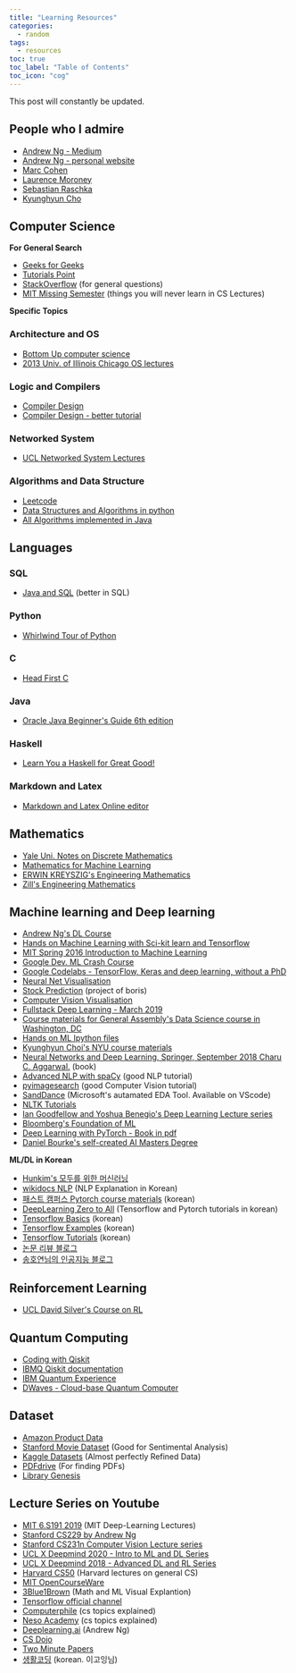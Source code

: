 ```yaml
---
title: "Learning Resources"
categories:
  - random
tags:
  - resources
toc: true
toc_label: "Table of Contents"
toc_icon: "cog"
---
```

This post will constantly be updated.   

## People who I admire
- [Andrew Ng - Medium](https://medium.com/@andrewng)
- [Andrew Ng - personal website](https://www.andrewng.org)
- [Marc Cohen](https://mco.dev)
- [Laurence Moroney](http://www.laurencemoroney.com)
- [Sebastian Raschka](https://sebastianraschka.com)
- [Kyunghyun Cho](http://www.kyunghyuncho.me)


## Computer Science
**For General Search**
- [Geeks for Geeks](https://www.geeksforgeeks.org)
- [Tutorials Point](https://www.tutorialspoint.com/index.htm)
- [StackOverflow](https://stackoverflow.com) (for general questions)
- [MIT Missing Semester](https://missing.csail.mit.edu/)  (things you will never learn in CS Lectures)  

**Specific Topics**
### Architecture and OS
- [Bottom Up computer science](https://www.bottomupcs.com/index.xhtml)
- [2013 Univ. of Illinois Chicago OS lectures](https://www2.cs.uic.edu/~jbell/CourseNotes/OperatingSystems/)

### Logic and Compilers
- [Compiler Design](https://www.youtube.com/watch?v=uPnpkWwO9hE&list=PLW1OMpQZxu7xMh7nuDQYQ2mDcqY2hzBWk)
- [Compiler Design - better tutorial](https://www.youtube.com/watch?v=Qkwj65l_96I&list=PLMzYNEvC0P7FwwnrXwAjPq8zLTC4MDQKQ)

### Networked System
- [UCL Networked System Lectures](http://www0.cs.ucl.ac.uk/staff/B.Karp/gz01/f2014/calendar.html)

### Algorithms and Data Structure
- [Leetcode](https://leetcode.com/problemset/algorithms/)
- [Data Structures and Algorithms in python](https://doc.lagout.org/programmation/python/Data%20Structures%20and%20Algorithms%20in%20Python%20[Goodrich,%20Tamassia%20&%20Goldwasser%202013-03-18].pdf)
- [All Algorithms implemented in Java](https://github.com/TheAlgorithms/Java)


## Languages
### SQL
- [Java and SQL](https://blog.jooq.org/sql/) (better in SQL)

### Python
- [Whirlwind Tour of Python](https://jakevdp.github.io/WhirlwindTourOfPython/)

### C
- [Head First C](http://karadev.net/uroci/filespdf/files/head-first-c-o-reilly-david-grifffiths-dawn-griffiths.pdf)

### Java
- [Oracle Java Beginner's Guide 6th edition](https://doc.lagout.org/programmation/Java/Java_%20A%20Beginner%27s%20Guide_%20Create%2C%20Compile%2C%20and%20Run%20Java%20Programs%20Today%20%286th%20ed.%29%20%5BSchildt%202014%5D%20%28badly%20formatted%29.pdf)


### Haskell
- [Learn You a Haskell for Great Good!](http://learnyouahaskell.com/chapters)


### Markdown and Latex
- [Markdown and Latex Online editor](https://upmath.me)


## Mathematics
- [Yale Uni. Notes on Discrete Mathematics](http://www.cs.yale.edu/homes/aspnes/classes/202/notes.pdf)
- [Mathematics for Machine Learning](https://mml-book.github.io/book/mml-book.pdf)
- [ERWIN KREYSZIG's Engineering Mathematics](https://soaneemrana.org/onewebmedia/ADVANCED%20ENGINEERING%20MATHEMATICS%20BY%20ERWIN%20ERESZIG1.pdf)
- [Zill's Engineering Mathematics](https://www.academia.edu/34550876/Zill_-_Advanced_Engineering_Mathematics_5th_Edition)


## Machine learning and Deep learning
- [Andrew Ng's DL Course](https://www.deeplearning.ai)
- [Hands on Machine Learning with Sci-kit learn and Tensorflow](https://www.academia.edu/37010160/Hands-On_Machine_Learning_with_Scikit-Learn_and_TensorFlow)
- [MIT Spring 2016 Introduction to Machine Learning](http://people.csail.mit.edu/dsontag/courses/ml16/)
- [Google Dev. ML Crash Course](https://developers.google.com/machine-learning/crash-course)
- [Google Codelabs - TensorFlow, Keras and deep learning, without a PhD](https://codelabs.developers.google.com/codelabs/cloud-tensorflow-mnist/#0)
- [Neural Net Visualisation](http://playground.tensorflow.org/#activation=tanh&batchSize=10&dataset=circle&regDataset=reg-plane&learningRate=0.03&regularizationRate=0&noise=0&networkShape=3,4,5,4,3,2&seed=0.09506&showTestData=false&discretize=false&percTrainData=70&x=true&y=true&xTimesY=true&xSquared=true&ySquared=true&cosX=false&sinX=true&cosY=false&sinY=true&collectStats=false&problem=classification&initZero=false&hideText=false)
- [Stock Prediction](https://github.com/borisbanushev/stockpredictionai#overview) (project of boris)
- [Computer Vision Visualisation](http://vision-explorer.reactive.ai/#/galaxy?_k=bw79mx)
- [Fullstack Deep Learning - March 2019](https://fullstackdeeplearning.com/march2019)
- [Course materials for General Assembly's Data Science course in Washington, DC ](https://github.com/justmarkham/DAT3)  
- [Hands on ML Ipython files](https://github.com/ageron/handson-ml2)  
- [Kyunghyun Choi's NYU course materials](https://github.com/nyu-dl/Intro_to_ML_Lecture_Note)
- [Neural Networks and Deep Learning, Springer, September 2018 Charu C. Aggarwal.](http://charuaggarwal.net/neural.htm) (book)
- [Advanced NLP with spaCy](https://course.spacy.io) (good NLP tutorial)
- [pyimagesearch](https://www.pyimagesearch.com/start-here) (good Computer Vision tutorial)
- [SandDance](https://www.microsoft.com/en-us/research/project/sanddance/) (Microsoft's autamated EDA Tool. Available on VScode)
- [NLTK Tutorials](http://www.nltk.org/book/)
- [Ian Goodfellow and Yoshua Benegio's Deep Learning Lecture series](http://www.deeplearningbook.org/)
- [Bloomberg's Foundation of ML](https://bloomberg.github.io/foml/#home)
- [Deep Learning with PyTorch - Book in pdf](https://pytorch.org/assets/deep-learning/Deep-Learning-with-PyTorch.pdf)
- [Daniel Bourke's self-created AI Masters Degree](https://hackernoon.com/my-self-created-ai-masters-degree-ddc7aae92d0e)

**ML/DL in Korean**
- [Hunkim's 모두를 위한 머신러닝](http://hunkim.github.io/ml/)
- [wikidocs NLP](https://www.pdfdrive.com) (NLP Explanation in Korean)
- [패스트 캠퍼스 Pytorch course materials](https://github.com/junkwhinger/Pytorch_Fast_Campus_2018) (korean)
- [DeepLearning Zero to All](https://github.com/deeplearningzerotoall) (Tensorflow and Pytorch tutorials in korean)
- [Tensorflow Basics](https://github.com/LeeDoYup/Deep-Learning-Tensorflow-Basic?fbclid=IwAR1UXUEUzJEm8dM5V82_w9PFeCscUoUY74BVZDbeIn1hLrM-21BsvpMqkNc) (korean)
- [Tensorflow Examples](https://github.com/golbin/TensorFlow-ML-Exercises) (korean)
- [Tensorflow Tutorials](https://github.com/golbin/TensorFlow-Tutorials) (korean)
- [논문 리뷰 블로그](https://hoya012.github.io/)
- [송호연님의 인공지능 블로그](https://brunch.co.kr/magazine/ai-first)


## Reinforcement Learning
- [UCL David Silver's Course on RL](https://www.davidsilver.uk/teaching/)


## Quantum Computing
- [Coding with Qiskit](https://www.youtube.com/watch?v=a1NZC5rqQD8&list=PLOFEBzvs-Vvp2xg9-POLJhQwtVktlYGbY)
- [IBMQ Qiskit documentation](https://qiskit.org/)
- [IBM Quantum Experience](https://quantum-computing.ibm.com/)
- [DWaves - Cloud-base Quantum Computer](https://cloud.dwavesys.com/leap/)


## Dataset
- [Amazon Product Data](http://jmcauley.ucsd.edu/data/amazon/)
- [Stanford Movie Dataset](https://ai.stanford.edu/~amaas/data/sentiment/) (Good for Sentimental Analysis)
- [Kaggle Datasets](https://www.kaggle.com/datasets) (Almost perfectly Refined Data)
- [PDFdrive](https://www.pdfdrive.com) (For finding PDFs)
- [Library Genesis](http://gen.lib.rus.ec/)


## Lecture Series on Youtube
- [MIT 6.S191 2019](https://www.youtube.com/watch?v=5v1JnYv_yWs&list=PLtBw6njQRU-rwp5__7C0oIVt26ZgjG9NI) (MIT Deep-Learning Lectures)
- [Stanford CS229 by Andrew Ng](https://www.youtube.com/watch?v=jGwO_UgTS7I&list=PLoROMvodv4rMiGQp3WXShtMGgzqpfVfbU)
- [Stanford CS231n Computer Vision Lecture series](https://www.youtube.com/watch?v=vT1JzLTH4G4&list=PL3FW7Lu3i5JvHM8ljYj-zLfQRF3EO8sYv)
- [UCL X Deepmind 2020 - Intro to ML and DL Series](https://www.youtube.com/watch?v=7R52wiUgxZI&list=PLqYmG7hTraZCDxZ44o4p3N5Anz3lLRVZF)
- [UCL X Deepmind 2018 - Advanced DL and RL Series](https://www.youtube.com/watch?v=iOh7QUZGyiU&list=PLqYmG7hTraZDNJre23vqCGIVpfZ_K2RZs)
- [Harvard CS50](https://www.youtube.com/channel/UCcabW7890RKJzL968QWEykA) (Harvard lectures on general CS)
- [MIT OpenCourseWare](https://www.youtube.com/user/MIT)
- [3Blue1Brown](https://www.youtube.com/channel/UCYO_jab_esuFRV4b17AJtAw) (Math and ML Visual Explantion)
- [Tensorflow official channel](https://www.youtube.com/channel/UC0rqucBdTuFTjJiefW5t-IQ)
- [Computerphile](https://www.youtube.com/channel/UC9-y-6csu5WGm29I7JiwpnA) (cs topics explained)
- [Neso Academy](https://www.youtube.com/channel/UCQYMhOMi_Cdj1CEAU-fv80A) (cs topics explained)
- [Deeplearning.ai](https://www.youtube.com/channel/UCcIXc5mJsHVYTZR1maL5l9w) (Andrew Ng)
- [CS Dojo](https://www.youtube.com/channel/UCxX9wt5FWQUAAz4UrysqK9A) 
- [Two Minute Papers](https://www.youtube.com/user/keeroyz/featured) 
- [생활코딩](https://www.youtube.com/channel/UCvc8kv-i5fvFTJBFAk6n1SA) (korean. 이고잉님)

